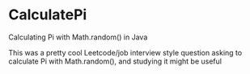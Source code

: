 # CalculatePi
Calculating Pi with Math.random() in Java

This was a pretty cool Leetcode/job interview style question asking to calculate Pi with Math.random(), and studying it might be useful
